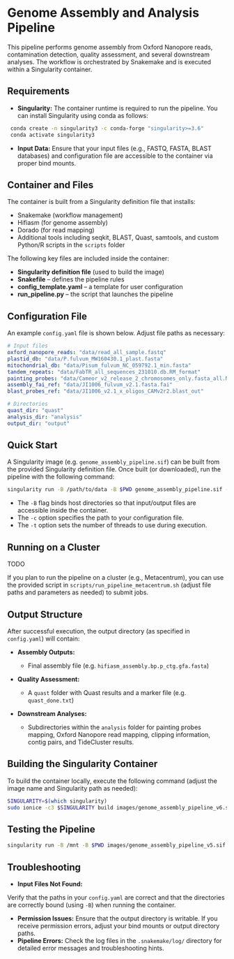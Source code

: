 # Genome Assembly and Analysis Pipeline

This pipeline performs genome assembly from Oxford Nanopore reads, contamination detection, quality assessment, and several downstream analyses. The workflow is orchestrated by Snakemake and is executed within a Singularity container.

## Requirements

- **Singularity:** The container runtime is required to run the pipeline. You can install Singularity using conda as follows:
  
 ```bash
  conda create -n singularity3 -c conda-forge "singularity>=3.6"
  conda activate singularity3
```

- **Input Data:**  Ensure that your input files (e.g., FASTQ, FASTA, BLAST databases) and configuration file are accessible to the container via proper bind mounts.


## Container and Files 

The container is built from a Singularity definition file that installs:
- Snakemake (workflow management)
- Hifiasm (for genome assembly)
- Dorado (for read mapping)
- Additional tools including seqkit, BLAST, Quast, samtools, and custom Python/R scripts in the `scripts` folder


The following key files are included inside the container:
 
- **Singularity definition file**  (used to build the image)
- **Snakefile**  – defines the pipeline rules
- **config_template.yaml**  – a template for user configuration
- **run_pipeline.py**  – the script that launches the pipeline


## Configuration File 

An example `config.yaml` file is shown below. Adjust file paths as necessary:

```yaml
# Input files
oxford_nanopore_reads: "data/read_all_sample.fastq"      
plastid_db: "data/P.fulvum_MW160430.1_plast.fasta"                     
mitochondrial_db: "data/Pisum_fulvum_NC_059792.1_min.fasta"         
tandem_repeats: "data/FabTR_all_sequences_231010.db.RM_format"
painting_probes: "data/Cameor_v2_release_2_chromosomes_only.fasta_all.NGSfilter_CamIllumina.selected.CLEAN.fasta"
assembly_fai_ref: "data/JI1006_fulvum_v2.1.fasta.fai"
blast_probes_ref: "data/JI1006_v2.1_x_oligos_CAMv2r2.blast_out"

# Directories
quast_dir: "quast"
analysis_dir: "analysis"
output_dir: "output"
```


## Quick Start 

A Singularity image (e.g. `genome_assembly_pipeline.sif`) can be built from the provided Singularity definition file. Once built (or downloaded), run the pipeline with the following command:


```bash
singularity run -B /path/to/data -B $PWD genome_assembly_pipeline.sif -c config.yaml -t 20
```

 
- The `-B` flag binds host directories so that input/output files are accessible inside the container.
- The `-c` option specifies the path to your configuration file.
- The `-t` option sets the number of threads to use during execution.


## Running on a Cluster 
TODO

If you plan to run the pipeline on a cluster (e.g., Metacentrum), you can use the provided script in `scripts/run_pipeline_metacentrum.sh` (adjust file paths and parameters as needed) to submit jobs.

## Output Structure 

After successful execution, the output directory (as specified in `config.yaml`) will contain:
 
- **Assembly Outputs:** 
  - Final assembly file (e.g. `hifiasm_assembly.bp.p_ctg.gfa.fasta`)
- **Quality Assessment:** 
  - A `quast` folder with Quast results and a marker file (e.g. `quast_done.txt`)
 
- **Downstream Analyses:** 
  - Subdirectories within the `analysis` folder for painting probes mapping, Oxford Nanopore read mapping, clipping information, contig pairs, and TideCluster results.


## Building the Singularity Container 

To build the container locally, execute the following command (adjust the image name and Singularity path as needed):

```bash
SINGULARITY=$(which singularity)
sudo ionice -c3 $SINGULARITY build images/genome_assembly_pipeline_v6.sif Singularity
```

## Testing the Pipeline
```bash
singularity run -B /mnt -B $PWD images/genome_assembly_pipeline_v5.sif -c config.yaml -t 6
```


## Troubleshooting 
- **Input Files Not Found:** 

Verify that the paths in your `config.yaml` are correct and that the directories are correctly bound (using `-B`) when running the container.
- **Permission Issues:** 
Ensure that the output directory is writable. If you receive permission errors, adjust your bind mounts or output directory paths.
- **Pipeline Errors:** 
Check the log files in the `.snakemake/log/` directory for detailed error messages and troubleshooting hints.



